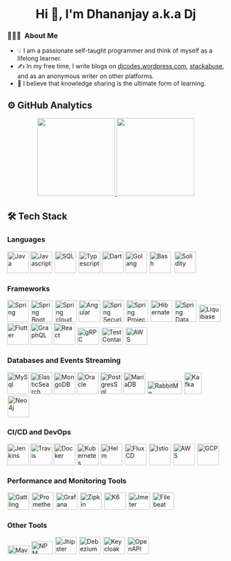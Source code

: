 <h1 align="center">Hi 👋, I'm Dhananjay a.k.a Dj</h1>

### 👨🏻‍💻 &nbsp;About Me

- 💡 I am a passionate self-taught programmer and think of myself as a lifelong learner.
- ✍ In my free time, I write blogs on [djcodes.wordpress.com](https://djcodes.wordpress.com/), [stackabuse](https://stackabuse.com/author/dhananjay/), and as an anonymous writer on other platforms.
- 🌱 I believe that knowledge sharing is the ultimate form of learning.

## ⚙ GitHub Analytics

<p align="center">
<a href="https://github.com/dhananjay12">
  <img height="180em" src="https://github-readme-stats-eight-theta.vercel.app/api?username=dhananjay12&show_icons=true&theme=cobalt&include_all_commits=true&count_private=true"/>
  <img height="180em" src="https://github-readme-stats-eight-theta.vercel.app/api/top-langs/?username=dhananjay12&layout=compact&langs_count=8&theme=cobalt"/>
</a>
</p>

## 🛠 Tech Stack

### Languages

<div>
<img title="Java" src="https://logo.letskhabar.com/img?tool=java" width="50px"> 
<img title="Javascript" src="https://logo.letskhabar.com/img?tool=javascript" width="50px">
<img title="SQL" src="http://www.iconhot.com/icon/png/coded/64/sql-1.png" width="50px" style="border: 2px solid white">
<img title="Typescript" src="https://logo.letskhabar.com/img?tool=typescript" width="50px">
<img title="Dart" src="https://logo.letskhabar.com/img?tool=dart" width="50px">
<img title="Golang" src="https://logo.letskhabar.com/img?tool=golang" width="50px">
<img title="Bash" src="https://www.cyberciti.biz/media/new/category/old/terminal.png" width="50px" style="border: 2px solid white">
<img title="Solidity" src="https://docs.soliditylang.org/en/v0.8.1/_images/logo.svg" width="50px" style="border: 2px solid white">
</div>

### Frameworks

<div>
<img title="Spring" src="https://logo.letskhabar.com/img?tool=spring" width="50px">
<img title="Spring Boot" src="https://pbs.twimg.com/profile_images/1235868806079057921/fTL08u_H_400x400.png" width="50px" style="border: 1px solid white">
<img title="Spring cloud" src="https://avatars.githubusercontent.com/u/8216893?s=200&v=4" width="50px" style="border: 1px solid white">
<img title="Angular" src="https://logo.letskhabar.com/img?tool=angularjs" width="50px">
<img title="Spring Security" src="https://pbs.twimg.com/profile_images/1235983944463585281/AWCKLiJh_400x400.png" width="50px" style="border: 1px solid white">
<img title="Spring Project Reactor" src="https://pbs.twimg.com/profile_images/1235875169127796736/yuLH2iKt_400x400.png" width="50px" style="border: 1px solid white">
<img title="Hibernate" src="https://hibernate.org//images/hibernate-logo.svg" width="50px" height="50px" style="border: 1px solid white">
<img title="Spring Data" src="https://pbs.twimg.com/profile_images/1235945452304031744/w55Uc_O9_400x400.png" width="50px" height="50px" style="border: 1px solid white">
<img title="Liquibase" src="https://www.liquibase.org/wp-content/uploads/sites/6/2020/05/Liquibase_community_logo_horizontal_RGB.png" width="50px" height="40px" style="border: 1px solid white">
<img title="Flutter" src="https://logo.letskhabar.com/img?tool=flutter" width="50px">
<img title="GraphQL" src="https://logo.letskhabar.com/img?tool=graphql" width="50px">
<img title="React" src="https://logo.letskhabar.com/img?tool=react" width="50px">
<img title="gRPC" src="https://grpc.io/img/logos/grpc-icon-color.png" width="50px" height="40px" style="border: 1px solid white">
<img title="TestContainers" src="https://d33wubrfki0l68.cloudfront.net/13c9a4b570398ec611da4ec48085caaa48c5f2d2/39fb0/logo.svg" width="50px" height="40px" style="border: 1px solid white">
<img title="AWS Serverless" src="https://solidstudio.io/img/blog/serverless/AWS_Lambda_logo.png?ver=1" width="50px" height="40px" style="border: 1px solid white">
</div>

### Databases and Events Streaming

<div>
<img title="MySql" src="https://logo.letskhabar.com/img?tool=mysql" width="50px">
<img title="ElasticSearch" src="https://logo.letskhabar.com/img?tool=elasticsearch" width="50px">
<img title="MongoDB" src="https://logo.letskhabar.com/img?tool=mongodb" width="50px">
<img title="Oracle" src="https://logo.letskhabar.com/img?tool=oracle" width="50px">
<img title="PostgresSql" src="https://logo.letskhabar.com/img?tool=postgresql" width="50px">
<img title="MariaDB" src="https://logo.letskhabar.com/img?tool=mariadb" width="50px">
<img title="RabbitMq" src="https://upload.wikimedia.org/wikipedia/commons/7/71/RabbitMQ_logo.svg" width="80px" height="30px" style="border: 1px solid white">
<img title="Kafka" src="https://upload.wikimedia.org/wikipedia/commons/thumb/0/05/Apache_kafka.svg/1200px-Apache_kafka.svg.png" width="40px" height="50px" style="border: 1px solid white">
<img title="Neo4j" src="https://dist.neo4j.com/wp-content/uploads/neo4j_logo_globe1.png" width="50px" height="50px" style="border: 1px solid white">
</div>

### CI/CD and DevOps

<div>
<img title="Jenkins" src="https://logo.letskhabar.com/img?tool=jenkins" width="50px">
<img title="Travis" src="https://logo.letskhabar.com/img?tool=travis" width="50px">
<img title="Docker" src="https://logo.letskhabar.com/img?tool=docker" width="50px">
<img title="Kubernetes" src="https://logo.letskhabar.com/img?tool=kubernetes" width="50px">
<img title="Helm" src="https://helm.sh/img/helm.svg" width="50px" height="50px" style="border: 1px solid white">
<img title="FluxCD" src="https://docs.fluxcd.io/en/1.21.1/_files/flux-icon@2x.png" width="50px" height="50px" style="border: 1px solid white">
<img title="Istio" src="https://istio.io/latest/img/istio-whitelogo-bluebackground-unframed.svg" width="50px" height="50px" style="border: 1px solid white">
<img title="AWS" src="https://upload.wikimedia.org/wikipedia/commons/thumb/9/93/Amazon_Web_Services_Logo.svg/1280px-Amazon_Web_Services_Logo.svg.png" width="50px" height="50px" style="border: 1px solid white">
<img title="GCP" src="https://cloud.google.com/images/social-icon-google-cloud-1200-630.png" width="50px" height="50px" style="border: 1px solid white">
</div>

### Performance and Monitoring Tools

<div>
<img title="Gattling" src="https://gatling.io/wp-content/uploads/2019/06/Gatling-new-design.png" width="50px" height="40px" style="border: 1px solid white">
<img title="Prometheus" src="https://assets-global.website-files.com/5936cb8d0ccd8d78aca827c5/5a8c3ea383182b000179d38a_256x256%20webclip_webclip.png" width="50px" height="40px" style="border: 1px solid white">
<img title="Grafana" src="https://pbs.twimg.com/profile_images/1204869696132190212/HxPK_45O_400x400.jpg" width="50px" height="40px" style="border: 1px solid white">
<img title="Zipkin" src="https://pbs.twimg.com/profile_images/2284456438/8leuukuhknbc8fj0eg42_400x400.png" width="50px" height="40px" style="border: 1px solid white">
<img title="K6" src="https://k6.io/images/landscape-icon.png" width="50px" height="40px" style="border: 1px solid white">
<img title="Jmeter" src="https://pbs.twimg.com/profile_images/721661302196842496/8mAJQD05_400x400.jpg" width="50px" height="40px" style="border: 1px solid white">
<img title="Filebeat" src="https://coralogix.com/wp-content/uploads/2018/04/Filebeat.jpg" width="50px" height="40px" style="border: 1px solid white">
</div>


### Other Tools

<div>
<img title="Maven" src="https://upload.wikimedia.org/wikipedia/commons/thumb/0/0b/Maven_logo.svg/510px-Maven_logo.svg.png" height="20px" width="50px" style="border: 1px solid white">
<img title="NPM" src="https://logo.letskhabar.com/img?tool=npm" width="50px" height="30px">
<img title="Jhipster" src="https://upload.wikimedia.org/wikipedia/commons/5/56/JHipster-logo.png" width="50px" height="40px" style="border: 1px solid white">
<img title="Debezium" src="https://pbs.twimg.com/profile_images/790917668517752832/IkKA5JgJ_400x400.jpg" width="50px" height="40px" style="border: 1px solid white">
<img title="Keycloak" src="hhttps://aws1.discourse-cdn.com/free1/uploads/keycloak/original/1X/eb342909d95cf32cbb7517610022c6a0046a9ffb.png" width="50px" height="40px" style="border: 1px solid white">
<img title="OpenAPI" src="https://pbs.twimg.com/profile_images/950508436935995393/L8C2-2bd_400x400.jpg" width="50px" height="40px" style="border: 1px solid white">
</div>